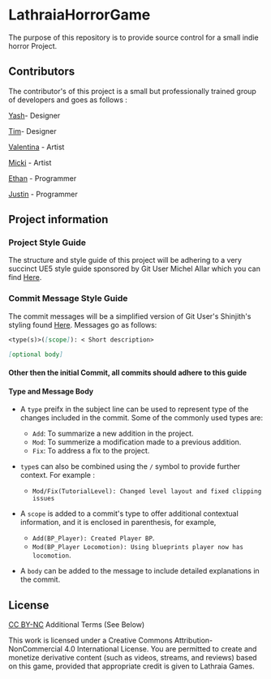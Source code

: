 # LathraiaHorrorGame

The purpose of this repository is to provide source control for a small indie horror Project.

## Contributors
The contributor's of this project is a small but professionally trained group of developers and goes as follows :

[Yash](https://github.com/ButtermyStutter)- Designer

[Tim]()- Designer

[Valentina](https://www.artstation.com/valsequeira) - Artist

[Micki]() - Artist

[Ethan](https://github.com/E-Dawkins) - Programmer

[Justin](https://github.com/JGreenBusiness) - Programmer


## Project information

### Project Style Guide
The structure and style guide of this project will be adhering to a very succinct UE5 style guide sponsored by Git User Michel Allar which you can find [Here](https://github.com/Allar/ue5-style-guide/tree/v2?tab=readme-ov-file#2.3).

### Commit Message Style Guide
The commit messages will be a simplified version of Git User's Shinjith's styling found [Here](https://gist.github.com/shinjith-dev/1c95763fe3aa0df8e2af233ae4f36686).
Messages go as follows:

```md
<type(s)>([scope]): < Short description>

[optional body]
```
#### Other then the initial Commit, all commits should adhere to this guide
#### Type and Message Body


- A `type` preifx in the subject line can be used to represent type of the changes included in the commit. Some of the commonly used types are:
  
  - `Add`: To summarize a new addition in the project.
  - `Mod`:  To summerize a modification made to a previous addition.
  - `Fix`: To address a fix to the project.

- `type`s can also be combined using the `/` symbol to provide further context. For example :
  - `Mod/Fix(TutorialLevel): Changed level layout and fixed clipping issues`
- A `scope` is added to a commit's type to offer additional contextual information, and it is enclosed in parenthesis, for example,

  - `Add(BP_Player): Created Player BP`.
  - `Mod(BP_Player Locomotion): Using blueprints player now has locomotion`.

 -  A `body` can be added to the message to include detailed explanations in the commit.


## License

[CC BY-NC](https://www.creativecommons.org/licenses/by-nc/4.0/deed.en)
Additional Terms (See Below)

This work is licensed under a Creative Commons Attribution-NonCommercial 4.0 International License. You are permitted to create and monetize derivative content (such as videos, streams, and reviews) based on this game, provided that appropriate credit is given to Lathraia Games.
